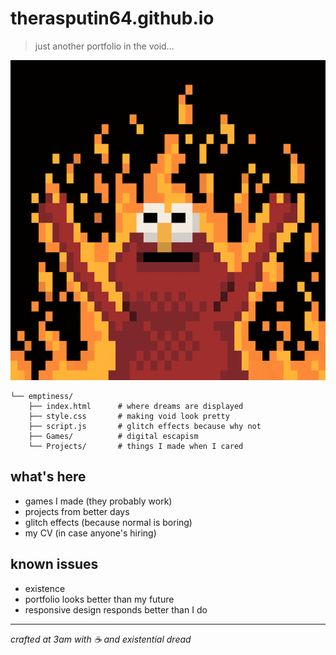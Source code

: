 # therasputin64.github.io
> just another portfolio in the void...
<img src="help.gif" width="512" height="512" alt="tv static representing my soul">

```
└── emptiness/
    ├── index.html      # where dreams are displayed
    ├── style.css       # making void look pretty
    ├── script.js       # glitch effects because why not
    ├── Games/          # digital escapism
    └── Projects/       # things I made when I cared
```

## what's here
* games I made (they probably work)
* projects from better days
* glitch effects (because normal is boring)
* my CV (in case anyone's hiring)

## known issues
- existence
- portfolio looks better than my future
- responsive design responds better than I do

---
*crafted at 3am with ☕ and existential dread*
